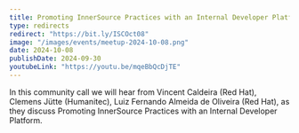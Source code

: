 ```yaml
---
title: Promoting InnerSource Practices with an Internal Developer Platform
type: redirects
redirect: "https://bit.ly/ISCOct08"
image: "/images/events/meetup-2024-10-08.png"
date: 2024-10-08
publishDate: 2024-09-30
youtubeLink: "https://youtu.be/mqeBbQcDjTE"
---
```


In this community call we will hear from Vincent Caldeira (Red Hat), Clemens Jütte (Humanitec), Luiz Fernando Almeida de Oliveira (Red Hat), as they discuss Promoting InnerSource Practices with an Internal Developer Platform.

